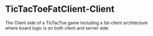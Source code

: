 # TicTacToeFatClient-Client
The Client side of a TicTacToe game including a fat-client architecture where board logic is on both client and server side
